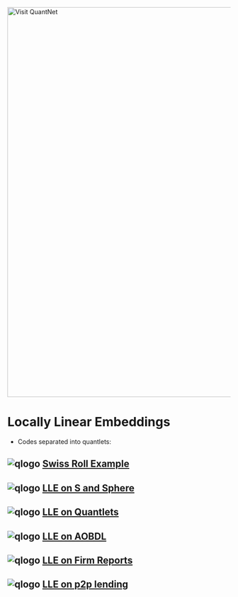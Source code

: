 [<img src="https://github.com/QuantLet/Styleguide-and-FAQ/blob/master/pictures/banner.png" width="880" alt="Visit QuantNet">](http://quantlet.de/index.php?p=info)
# Locally Linear Embeddings

- Codes separated into quantlets: 
## ![qlogo](http://quantnet.wiwi.hu-berlin.de/graphics/quantlogo.png) **[Swiss Roll Example](LLE_SwissRoll)**
## ![qlogo](http://quantnet.wiwi.hu-berlin.de/graphics/quantlogo.png) **[LLE on S and Sphere](LLE_S)**
## ![qlogo](http://quantnet.wiwi.hu-berlin.de/graphics/quantlogo.png) **[LLE on Quantlets](LLE_Quantlet)**
## ![qlogo](http://quantnet.wiwi.hu-berlin.de/graphics/quantlogo.png) **[LLE on AOBDL](LLE_AOBDL)**
## ![qlogo](http://quantnet.wiwi.hu-berlin.de/graphics/quantlogo.png) **[LLE on Firm Reports](LLE_Firm_Reports)**
## ![qlogo](http://quantnet.wiwi.hu-berlin.de/graphics/quantlogo.png) **[LLE on p2p lending](LLE_p2p)**


